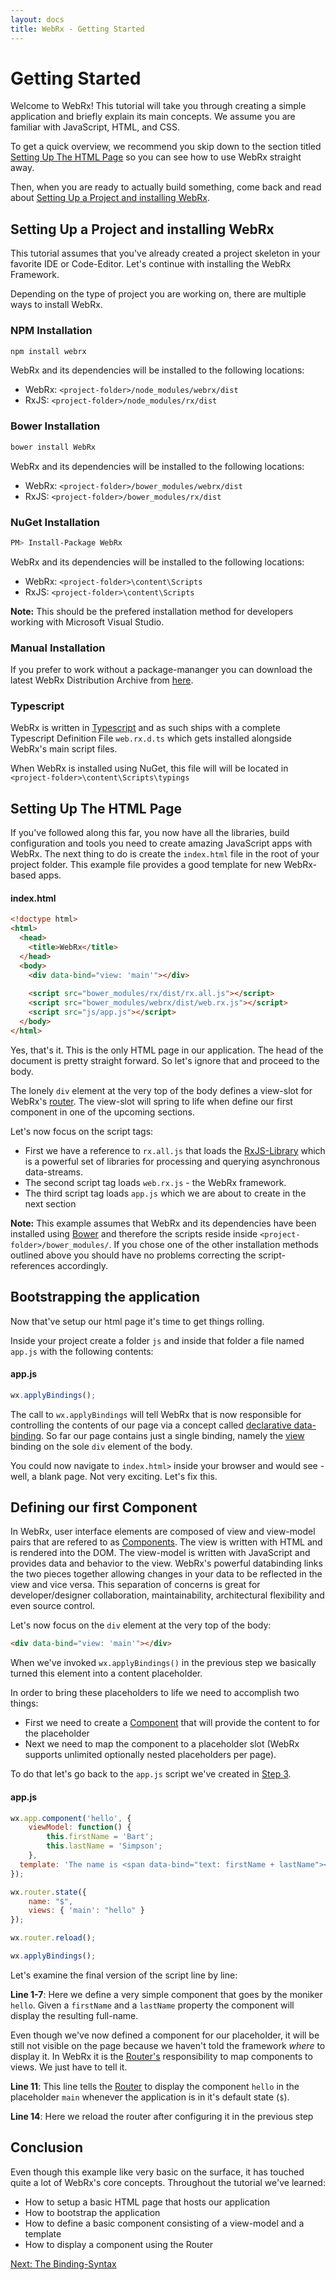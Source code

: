 ```yaml
---
layout: docs
title: WebRx - Getting Started
---
```

# Getting Started

Welcome to WebRx! This tutorial will take you through creating a simple application and briefly explain its main concepts. We assume you are familiar with JavaScript, HTML, and CSS. 

To get a quick overview, we recommend you skip down to the section titled [Setting Up The HTML Page](#topic-setting-up-html) so you can see how to use WebRx straight away. 

Then, when you are ready to actually build something, come back and read about [Setting Up a Project and installing WebRx](#topic-setting-up).

## <a id="topic-setting-up"></a>Setting Up a Project and installing WebRx

This tutorial assumes that you've already created a project skeleton in your favorite IDE or Code-Editor. Let's continue with installing the WebRx Framework. 

Depending on the type of project you are working on, there are multiple ways to install WebRx.

### NPM Installation

```bash
npm install webrx
```

WebRx and its dependencies will be installed to the following locations:

- WebRx: <code>&lt;project-folder&gt;/node_modules/webrx/dist</code>
- RxJS: <code>&lt;project-folder&gt;/node_modules/rx/dist</code> 

### Bower Installation

```bash
bower install WebRx
```

WebRx and its dependencies will be installed to the following locations:

- WebRx: <code>&lt;project-folder&gt;/bower_modules/webrx/dist</code>
- RxJS: <code>&lt;project-folder&gt;/bower_modules/rx/dist</code> 

### NuGet Installation

```bash
PM> Install-Package WebRx
```

WebRx and its dependencies will be installed to the following locations:

- WebRx: <code>&lt;project-folder&gt;\content\Scripts</code>
- RxJS: <code>&lt;project-folder&gt;\content\Scripts</code> 

**Note:** This should be the prefered installation method for developers working with Microsoft Visual Studio.

### Manual Installation

If you prefer to work without a package-mananger you can download the latest
WebRx Distribution Archive from [here](/downloads/web.rx.zip).

### Typescript

WebRx is written in [Typescript](http://typescriptlang.org) and as such ships with a
complete Typescript Definition File <code>web.rx.d.ts</code> which gets installed
alongside WebRx's main script files. 

When WebRx is installed using NuGet, this file will will be located in <code>&lt;project-folder&gt;\content\Scripts\typings</code>


## <a id="topic-setting-up-html"></a>Setting Up The HTML Page

If you've followed along this far, you now have all the libraries, build configuration and tools you need to create amazing JavaScript apps with WebRx. The next thing to do is create the <code>index.html</code> file in the root of your project folder. This example file provides a good template for new WebRx-based apps.

#### index.html

```html
<!doctype html>
<html>
  <head>
    <title>WebRx</title>
  </head>
  <body>
	<div data-bind="view: 'main'"></div>
		
	<script src="bower_modules/rx/dist/rx.all.js"></script>
	<script src="bower_modules/webrx/dist/web.rx.js"></script> 
	<script src="js/app.js"></script>
  </body>
</html>
```

Yes, that's it. This is the only HTML page in our application. The head of the document is pretty straight forward. 
So let's ignore that and proceed to the body.

The lonely <code>div</code> element at the very top of the body defines a view-slot for WebRx's [router](/docs/routing-overview.html). 
The view-slot will spring to life when define our first component in one of the upcoming sections.

Let's now focus on the script tags:

- First we have a reference to <code>rx.all.js</code> that loads the 
[RxJS-Library](https://github.com/Reactive-Extensions/RxJS) which is a powerful set of libraries for processing and querying asynchronous data-streams.
- The second script tag loads <code>web.rx.js</code> - the WebRx framework.
- The third script tag loads <code>app.js</code> which we are about to create in the next section

**Note:** This example assumes that WebRx and its dependencies have been installed using [Bower](http://bower.io/) and
therefore the scripts reside inside <code>&lt;project-folder&gt;/bower_modules/</code>. If you chose
one of the other installation methods outlined above you should have no problems correcting 
the script-references accordingly.

## <a id="topic-setting-up-js"></a>Bootstrapping the application

Now that've setup our html page it's time to get things rolling. 

Inside your project create a folder <code>js</code> and inside that folder a file named <code>app.js</code> with the following contents:

#### app.js

```javascript
wx.applyBindings();
```

The call to <code>wx.applyBindings</code> will tell WebRx that is now responsible for controlling the contents of our page
via a concept called [declarative data-binding](/docs/binding-syntax.html). So far our page contains
just a single binding, namely the [view](/docs/view-binding.html) binding on the sole <code>div</code> element of the body.

You could now navigate to <code>index.html></code> inside your browser and would see - well, a blank page.
Not very exciting. Let's fix this.

## Defining our first Component

In WebRx, user interface elements are composed of view and view-model pairs that are refered to as [Components](/docs/component-overview.html). The view is written with HTML and is rendered into the DOM. The view-model is written with JavaScript and provides data and behavior to the view. WebRx's powerful databinding links the two pieces together allowing changes in your data to be reflected in the view and vice versa. This separation of concerns is great for developer/designer collaboration, maintainability, architectural flexibility and even source control.

Let's now focus on the <code>div</code> element at the very top of the body:

```html
<div data-bind="view: 'main'"></div>
```

When we've invoked <code>wx.applyBindings()</code> in the previous step we basically turned
this element into a content placeholder. 

In order to bring these placeholders to life we need to accomplish two things:

- First we need to create a [Component](/docs/component-overview.html) that will provide the content to for the placeholder
- Next we need to map the component to a placeholder slot (WebRx supports unlimited optionally nested placeholders per page).

To do that let's go back to the <code>app.js</code> script we've created in [Step 3](#topic-setting-up-js).

#### app.js

```javascript
wx.app.component('hello', {
    viewModel: function() {
	    this.firstName = 'Bart';
	    this.lastName = 'Simpson';
	},
  template: 'The name is <span data-bind="text: firstName + lastName"></span>'
});

wx.router.state({
    name: "$",
    views: { 'main': "hello" }
});

wx.router.reload();

wx.applyBindings();
```

Let's examine the final version of the script line by line:

**Line 1-7**: Here we define a very simple component that goes by the moniker <code>hello</code>. Given a <code>firstName</code> and a <code>lastName</code> property
the component will display the resulting full-name.

Even though we've now defined a component for our placeholder, it will be still not visible on the page because we haven't told the framework
*where* to display it. In WebRx it is the [Router's](/docs/routing-overview.html) responsibility to map components to views. We just have to tell it.

**Line 11**: This line tells the [Router](/docs/routing-overview.html) to display the component
<code>hello</code> in the placeholder <code>main</code> whenever the application is in it's
default state (<code>$</code>). 

**Line 14**: Here we reload the router after configuring it in the previous step  

## Conclusion

Even though this example like very basic on the surface, it has touched quite a lot of WebRx's core
concepts. Throughout the tutorial we've learned:

- How to setup a basic HTML page that hosts our application
- How to bootstrap the application
- How to define a basic component consisting of a view-model and a template
- How to display a component using the Router 

<a class="next-topic" href="/docs/binding-syntax.html">Next: The Binding-Syntax</a>
